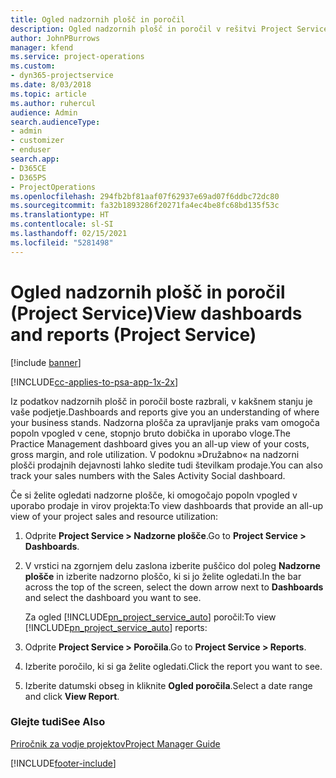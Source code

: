 ```yaml
---
title: Ogled nadzornih plošč in poročil
description: Ogled nadzornih plošč in poročil v rešitvi Project Service
author: JohnPBurrows
manager: kfend
ms.service: project-operations
ms.custom:
- dyn365-projectservice
ms.date: 8/03/2018
ms.topic: article
ms.author: ruhercul
audience: Admin
search.audienceType:
- admin
- customizer
- enduser
search.app:
- D365CE
- D365PS
- ProjectOperations
ms.openlocfilehash: 294fb2bf81aaf07f62937e69ad07f6ddbc72dc80
ms.sourcegitcommit: fa32b1893286f20271fa4ec4be8fc68bd135f53c
ms.translationtype: HT
ms.contentlocale: sl-SI
ms.lasthandoff: 02/15/2021
ms.locfileid: "5281498"
---
```

# <a name="view-dashboards-and-reports-project-service"></a><span data-ttu-id="a9d87-103">Ogled nadzornih plošč in poročil (Project Service)</span><span class="sxs-lookup"><span data-stu-id="a9d87-103">View dashboards and reports (Project Service)</span></span>

[!include [banner](../includes/psa-now-project-operations.md)]

[!INCLUDE[cc-applies-to-psa-app-1x-2x](../includes/cc-applies-to-psa-app-1x-2x.md)]

<span data-ttu-id="a9d87-104">Iz podatkov nadzornih plošč in poročil boste razbrali, v kakšnem stanju je vaše podjetje.</span><span class="sxs-lookup"><span data-stu-id="a9d87-104">Dashboards and reports give you an understanding of where your business stands.</span></span> <span data-ttu-id="a9d87-105">Nadzorna plošča za upravljanje praks vam omogoča popoln vpogled v cene, stopnjo bruto dobička in uporabo vloge.</span><span class="sxs-lookup"><span data-stu-id="a9d87-105">The Practice Management dashboard gives you an all-up view of your costs, gross margin, and role utilization.</span></span> <span data-ttu-id="a9d87-106">V podoknu »Družabno« na nadzorni plošči prodajnih dejavnosti lahko sledite tudi številkam prodaje.</span><span class="sxs-lookup"><span data-stu-id="a9d87-106">You can also track your sales numbers with the Sales Activity Social dashboard.</span></span>  
  
 <span data-ttu-id="a9d87-107">Če si želite ogledati nadzorne plošče, ki omogočajo popoln vpogled v uporabo prodaje in virov projekta:</span><span class="sxs-lookup"><span data-stu-id="a9d87-107">To view dashboards that provide an all-up view of your project sales and resource utilization:</span></span>  
  
1. <span data-ttu-id="a9d87-108">Odprite **Project Service > Nadzorne plošče**.</span><span class="sxs-lookup"><span data-stu-id="a9d87-108">Go to **Project Service > Dashboards**.</span></span>  
  
2. <span data-ttu-id="a9d87-109">V vrstici na zgornjem delu zaslona izberite puščico dol poleg **Nadzorne plošče** in izberite nadzorno ploščo, ki si jo želite ogledati.</span><span class="sxs-lookup"><span data-stu-id="a9d87-109">In the bar across the top of the screen, select the down arrow next to **Dashboards** and select the dashboard you want to see.</span></span>  
  
   <span data-ttu-id="a9d87-110">Za ogled [!INCLUDE[pn_project_service_auto](../includes/pn-project-service-auto.md)] poročil:</span><span class="sxs-lookup"><span data-stu-id="a9d87-110">To view [!INCLUDE[pn_project_service_auto](../includes/pn-project-service-auto.md)] reports:</span></span>  
  
3. <span data-ttu-id="a9d87-111">Odprite **Project Service > Poročila**.</span><span class="sxs-lookup"><span data-stu-id="a9d87-111">Go to **Project Service > Reports**.</span></span>  
  
4. <span data-ttu-id="a9d87-112">Izberite poročilo, ki si ga želite ogledati.</span><span class="sxs-lookup"><span data-stu-id="a9d87-112">Click the report you want to see.</span></span>  
  
5. <span data-ttu-id="a9d87-113">Izberite datumski obseg in kliknite **Ogled poročila**.</span><span class="sxs-lookup"><span data-stu-id="a9d87-113">Select a date range and click **View Report**.</span></span>  
  
### <a name="see-also"></a><span data-ttu-id="a9d87-114">Glejte tudi</span><span class="sxs-lookup"><span data-stu-id="a9d87-114">See Also</span></span>  
 [<span data-ttu-id="a9d87-115">Priročnik za vodje projektov</span><span class="sxs-lookup"><span data-stu-id="a9d87-115">Project Manager Guide</span></span>](../psa/project-manager-guide.md)


[!INCLUDE[footer-include](../includes/footer-banner.md)]